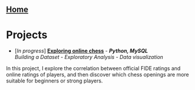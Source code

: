## [Home](https://morgant-ds.github.io) 

# Projects

- [*In progress*] **[Exploring online chess](data-science-projects/chess-data-analysis.md)** - __*Python, MySQL*__  
*Building a Dataset - Exploratory Analysis - Data visualization*

In this project, I explore the correlation between official FIDE ratings and online ratings of players, and then discover which chess openings are more suitable for beginners or strong players.
